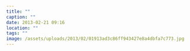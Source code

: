 ```yaml
---
title: ""
caption: ""
date: 2013-02-21 09:16
location: ""
tags: ""
image: /assets/uploads/2013/02/01913ad3c86ff943427e8a4dbfa7c773.jpg
---
```

